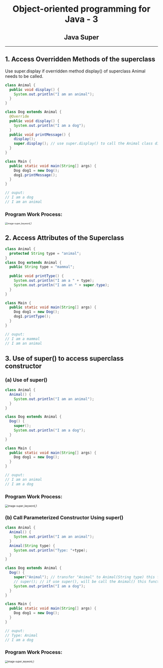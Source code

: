 <center> 
<h1>Object-oriented programming for Java - 3</h1> 
<h2>Java Super</h2>
</center>


---

## 1. Access Overridden Methods of the superclass

Use super.display if overridden method display() of superclass Animal needs to be called.

```java
class Animal {
  public void display() {
    System.out.println("I am an animal");
  }
}

class Dog extends Animal {
  @Override
  public void display() {
    System.out.println("I am a dog");
  }
  public void printMessage() {
    display();
    super.display(); // use super.display() to call the Animal class display() function
  }
}

class Main {
  public static void main(String[] args) {
    Dog dog1 = new Dog();
    dog1.printMessage();
  }
}

// ouput:
// I am a dog
// I am an animal
```

### Program Work Process:

<img src="https://cdn.programiz.com/sites/tutorial2program/files/call-superclass-method.png" alt="image-super_keyword_1" style="zoom:50%;" />



## 2. Access Attributes of the Superclass

```java
class Animal {
  protected String type = "animal";
}
class Dog extends Animal {
  public String type = "mammal";
  
  public void printType() {
    System.out.println("I am a " + type);
    System.out.println("I am an " + super.type);
  }
}

class Main {
  public static void main(String[] args) {
    Dog dog1 = new Dog();
    dog1.printType();
  }
}

// ouput:
// I am a mammal
// I am an animal
```



## 3. Use of super() to access superclass constructor

### (a) Use of super()

```java
class Animal {
  Animal() {
    System.out.println("I am an animal");
  }
}

class Dog extends Animal {
  Dog() {
    super();
    System.out.println("I am a dog");
  }
}

class Main {
  public static void main(String[] args) {
    Dog dog1 = new Dog();
  }
}

// ouput:
// I am an animal
// I am a dog
```

### Program Work Process:

<img src="https://cdn.programiz.com/sites/tutorial2program/files/super%28%29-example.png" alt="image-super_keyword_1" style="zoom:60%;" />



### (b) Call Parameterized Constructor Using super()

```java
class Animal {
  Animal() {
    System.out.println("I am an animal");
  }
  Animal(String type) {
    System.out.println("Type: "+type);
  }
}

class Dog extends Animal {
  Dog() {
    super("Animal"); // transfer "Animal" to Animal(String type) this function
    // super(); // if use super(), will be call the Animal() this function
    System.out.println("I am a dog");
  }
}

class Main {
  public static void main(String[] args) {
    Dog dog1 = new Dog();
  }
}

// ouput:
// Type: Animal
// I am a dog
```

### Program Work Process:

<img src="https://cdn.programiz.com/sites/tutorial2program/files/parameterized-super-example.png" alt="image-super_keyword_1" style="zoom:55%;" />





